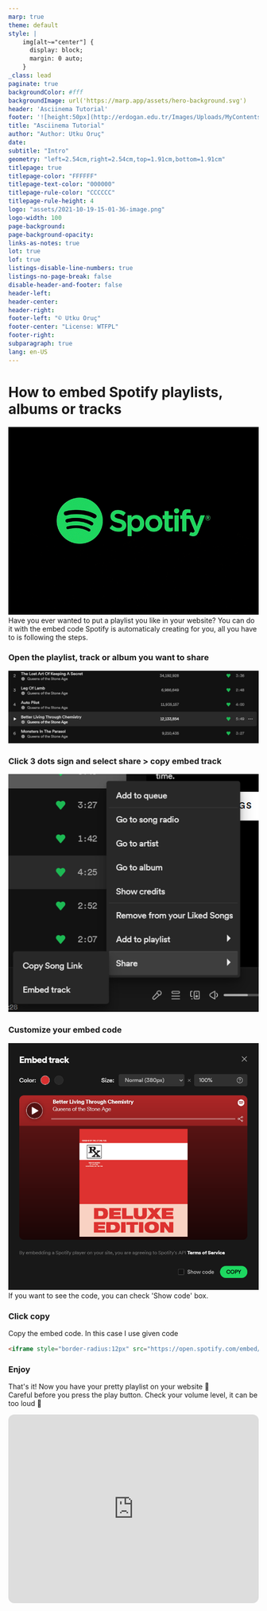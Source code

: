 ```yaml
---
marp: true
theme: default
style: |
    img[alt~="center"] {
      display: block;
      margin: 0 auto;
    }
_class: lead
paginate: true
backgroundColor: #fff
backgroundImage: url('https://marp.app/assets/hero-background.svg')
header: 'Asciinema Tutorial'
footer: '![height:50px](http://erdogan.edu.tr/Images/Uploads/MyContents/L_379-20170718142719217230.jpg)'
title: "Asciinema Tutorial"
author: "Author: Utku Oruç"
date:
subtitle: "Intro"
geometry: "left=2.54cm,right=2.54cm,top=1.91cm,bottom=1.91cm"
titlepage: true
titlepage-color: "FFFFFF"
titlepage-text-color: "000000"
titlepage-rule-color: "CCCCCC"
titlepage-rule-height: 4
logo: "assets/2021-10-19-15-01-36-image.png"
logo-width: 100 
page-background:
page-background-opacity:
links-as-notes: true
lot: true
lof: true
listings-disable-line-numbers: true
listings-no-page-break: false
disable-header-and-footer: false
header-left:
header-center:
header-right:
footer-left: "© Utku Oruç"
footer-center: "License: WTFPL"
footer-right:
subparagraph: true
lang: en-US 
---
```


<!-- _backgroundColor: aquq -->

<!-- _color: orange -->

<!-- paginate: false -->

# How to embed Spotify playlists, albums or tracks
![spotify](assets/spotify.gif)
Have you ever wanted to put a playlist you like in your website? You can do it with the embed code Spotify is automaticaly creating for you, all you have to is following the steps.

### Open the playlist, track or album you want to share
![capture1](assets/capture1.png)
### Click 3 dots sign and select share > copy embed track
![capture2](assets/capture2.png)
### Customize your embed code
![capture3](assets/capture3.png)
If you want to see the code, you can check 'Show code' box.
### Click copy
Copy the embed code. In this case I use given code

```html
<iframe style="border-radius:12px" src="https://open.spotify.com/embed/track/6Xcj9uqp9jmqFaUTNDKqvI?utm_source=generator" width="100%" height="380" frameBorder="0" allowfullscreen="" allow="autoplay; clipboard-write; encrypted-media; fullscreen; picture-in-picture"></iframe>
```

### Enjoy
That's it! Now you have your pretty playlist on your website 🍉  
Careful before you press the play button. Check your volume level, it can be too loud 🤫

<iframe style="border-radius:12px" src="https://open.spotify.com/embed/track/6Xcj9uqp9jmqFaUTNDKqvI?utm_source=generator" width="100%" height="380" frameBorder="0" allowfullscreen="" allow="autoplay; clipboard-write; encrypted-media; fullscreen; picture-in-picture"></iframe>

